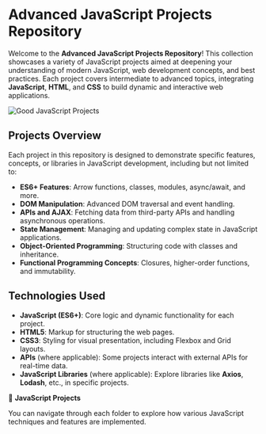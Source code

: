 # Advanced JavaScript Projects Repository

Welcome to the **Advanced JavaScript Projects Repository**! This collection showcases a variety of JavaScript projects aimed at deepening your understanding of modern JavaScript, web development concepts, and best practices. Each project covers intermediate to advanced topics, integrating **JavaScript**, **HTML**, and **CSS** to build dynamic and interactive web applications.

![Good JavaScript Projects](https://encrypted-tbn0.gstatic.com/images?q=tbn:ANd9GcTPKX6-1fbL0O1GdiG3t7jBy2_6hk0EsT8wOg&s)

## Projects Overview

Each project in this repository is designed to demonstrate specific features, concepts, or libraries in JavaScript development, including but not limited to:

- **ES6+ Features**: Arrow functions, classes, modules, async/await, and more.
- **DOM Manipulation**: Advanced DOM traversal and event handling.
- **APIs and AJAX**: Fetching data from third-party APIs and handling asynchronous operations.
- **State Management**: Managing and updating complex state in JavaScript applications.
- **Object-Oriented Programming**: Structuring code with classes and inheritance.
- **Functional Programming Concepts**: Closures, higher-order functions, and immutability.

## Technologies Used

- **JavaScript (ES6+)**: Core logic and dynamic functionality for each project.
- **HTML5**: Markup for structuring the web pages.
- **CSS3**: Styling for visual presentation, including Flexbox and Grid layouts.
- **APIs** (where applicable): Some projects interact with external APIs for real-time data.
- **JavaScript Libraries** (where applicable): Explore libraries like **Axios**, **Lodash**, etc., in specific projects.

📁 __JavaScript Projects__

You can navigate through each folder to explore how various JavaScript techniques and features are implemented.
